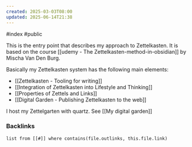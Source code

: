 ```yaml
---
created: 2025-03-03T08:00
updated: 2025-06-14T21:38
---
```

#index #public

This is the entry point that describes my approach to Zettelkasten. It is based on the course [[udemy - The Zettelkasten-method-in-obsidian]] by Mischa Van Den Burg.

Basically my Zettelkasten system has the following main elements: 
- [[Zettelkasten - Tooling for writing]]
- [[Integration of Zettelkasten into Lifestyle and Thinking]]
- [[Properties of Zettels and Links]]
- [[Digital Garden - Publishing Zettelkasten to the web]]


I host my Zettelgarten with quartz. See [[My digital garden]]

### Backlinks
```dataview 
list from [[#]] where contains(file.outlinks, this.file.link)
```

